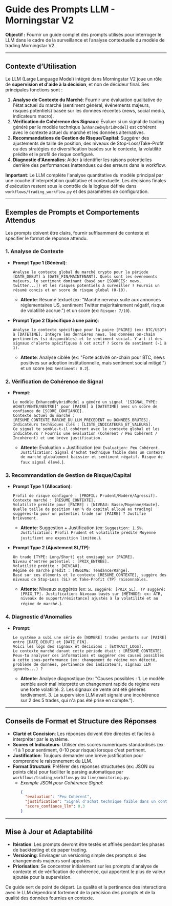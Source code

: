 # Guide des Prompts LLM - Morningstar V2

**Objectif :**
Fournir un guide complet des prompts utilisés pour interroger le LLM dans le cadre de la surveillance et l’analyse contextuelle du modèle de trading Morningstar V2.

---

## Contexte d’Utilisation

Le LLM (Large Language Model) intégré dans Morningstar V2 joue un rôle de **supervision et d'aide à la décision**, et non de décideur final. Ses principales fonctions sont :

1.  **Analyse de Contexte du Marché**: Fournir une évaluation qualitative de l'état actuel du marché (sentiment général, événements majeurs, risques potentiels) basée sur les données récentes (news, social media, indicateurs macro).
2.  **Vérification de Cohérence des Signaux**: Évaluer si un signal de trading généré par le modèle technique (`EnhancedHybridModel`) est cohérent avec le contexte actuel du marché et les données alternatives.
3.  **Recommandations de Gestion de Risque/Capital**: Suggérer des ajustements de taille de position, des niveaux de Stop-Loss/Take-Profit ou des stratégies de diversification basées sur le contexte, la volatilité prédite et le profil de risque configuré.
4.  **Diagnostic d'Anomalies**: Aider à identifier les raisons potentielles derrière des performances inattendues ou des erreurs dans le workflow.

**Important**: Le LLM complète l'analyse quantitative du modèle principal par une couche d'interprétation qualitative et contextuelle. Les décisions finales d'exécution restent sous le contrôle de la logique définie dans `workflows/trading_workflow.py` et des paramètres de configuration.

---

## Exemples de Prompts et Comportements Attendus

Les prompts doivent être clairs, fournir suffisamment de contexte et spécifier le format de réponse attendu.

### 1. Analyse de Contexte

*   **Prompt Type 1 (Général)**:
    ```
    Analyse le contexte global du marché crypto pour la période [DATE_DEBUT] à [DATE_FIN/MAINTENANT]. Quels sont les événements majeurs, le sentiment dominant (basé sur [SOURCES: news, twitter...]) et les risques potentiels à surveiller ? Fournis un résumé concis et un score de risque global (0-10).
    ```
    *   **Attente**: Résumé textuel (ex: "Marché nerveux suite aux annonces réglementaires US, sentiment Twitter majoritairement négatif, risque de volatilité accrue.") et un score (ex: `Risque: 7/10`).

*   **Prompt Type 2 (Spécifique à une paire)**:
    ```
    Analyse le contexte spécifique pour la paire [PAIRE] (ex: BTC/USDT) à [DATETIME]. Intègre les dernières news, les données on-chain pertinentes (si disponibles) et le sentiment social. Y a-t-il des signaux d'alerte spécifiques à cet actif ? Score de sentiment (-1 à 1).
    ```
    *   **Attente**: Analyse ciblée (ex: "Forte activité on-chain pour BTC, news positives sur adoption institutionnelle, mais sentiment social mitigé.") et un score (ex: `Sentiment: 0.2`).

### 2. Vérification de Cohérence de Signal

*   **Prompt**:
    ```
    Le modèle EnhancedHybridModel a généré un signal '[SIGNAL_TYPE: ACHAT/VENTE/NEUTRE]' pour [PAIRE] à [DATETIME] avec un score de confiance de [SCORE_CONFIANCE].
    Contexte actuel du marché : [RESUME_CONTEXTE_MARCHE_DU_LLM_PRECEDENT ou DONNEES_BRUTES].
    Indicateurs techniques clés : [LISTE_INDICATEURS_ET_VALEURS].
    Ce signal te semble-t-il cohérent avec le contexte global et les indicateurs ? Fournis une évaluation (Cohérent / Peu Cohérent / Incohérent) et une brève justification.
    ```
    *   **Attente**: Évaluation + Justification (ex: `Évaluation: Peu Cohérent. Justification: Signal d'achat technique faible dans un contexte de marché globalement baissier et sentiment négatif. Risque de faux signal élevé.`).

### 3. Recommandation de Gestion de Risque/Capital

*   **Prompt Type 1 (Allocation)**:
    ```
    Profil de risque configuré : [PROFIL: Prudent/Modéré/Agressif].
    Contexte marché : [RESUME_CONTEXTE].
    Volatilité prédite pour [PAIRE] : [NIVEAU: Basse/Moyenne/Haute].
    Quelle taille de position (en % du capital alloué au trading) suggères-tu pour un potentiel trade sur [PAIRE] ? Justifie brièvement.
    ```
    *   **Attente**: Suggestion + Justification (ex: `Suggestion: 1.5%. Justification: Profil Prudent et volatilité prédite Moyenne justifient une exposition limitée.`).

*   **Prompt Type 2 (Ajustement SL/TP)**:
    ```
    Un trade [TYPE: Long/Short] est envisagé sur [PAIRE].
    Niveau d'entrée potentiel : [PRIX_ENTREE].
    Volatilité prédite : [NIVEAU].
    Régime de marché prédit : [REGIME: Tendance/Range].
    Basé sur ces éléments et le contexte [RESUME_CONTEXTE], suggère des niveaux de Stop-Loss (SL) et Take-Profit (TP) raisonnables.
    ```
    *   **Attente**: Niveaux suggérés (ex: `SL suggéré: [PRIX_SL]. TP suggéré: [PRIX_TP]. Justification: Niveaux basés sur [METHODE: ex: ATR, niveaux de support/résistance] ajustés à la volatilité et au régime de marché.`).

### 4. Diagnostic d'Anomalies

*   **Prompt**:
    ```
    Le système a subi une série de [NOMBRE] trades perdants sur [PAIRE] entre [DATE_DEBUT] et [DATE_FIN].
    Voici les logs des signaux et décisions : [EXTRAIT_LOGS].
    Le contexte marché durant cette période était : [RESUME_CONTEXTE].
    Peux-tu analyser ces informations et suggérer des causes possibles à cette sous-performance (ex: changement de régime non détecté, problème de données, pertinence des indicateurs, signaux LLM ignorés...) ?
    ```
    *   **Attente**: Analyse diagnostique (ex: "Causes possibles : 1. Le modèle semble avoir mal interprété un changement rapide de régime vers une forte volatilité. 2. Les signaux de vente ont été générés tardivement. 3. La supervision LLM avait signalé une incohérence sur 2 des 5 trades, qui n'a pas été prise en compte.").

---

## Conseils de Format et Structure des Réponses

*   **Clarté et Concision**: Les réponses doivent être directes et faciles à interpréter par le système.
*   **Scores et Indicateurs**: Utiliser des scores numériques standardisés (ex: -1 à 1 pour sentiment, 0-10 pour risque) lorsque c'est pertinent.
*   **Justification**: Toujours demander une brève justification pour comprendre le raisonnement du LLM.
*   **Format Structuré**: Préférer des réponses structurées (ex: JSON ou points clés) pour faciliter le parsing automatique par `workflows/trading_workflow.py` ou `live/monitoring.py`.
    *   *Exemple JSON pour Cohérence Signal*:
        ```json
        {
          "evaluation": "Peu Cohérent",
          "justification": "Signal d'achat technique faible dans un contexte de marché globalement baissier et sentiment négatif. Risque de faux signal élevé.",
          "score_confiance_llm": 0.3
        }
        ```

---

## Mise à Jour et Adaptabilité

*   **Itération**: Les prompts devront être testés et affinés pendant les phases de backtesting et de paper trading.
*   **Versioning**: Envisager un versioning simple des prompts si des changements majeurs sont apportés.
*   **Priorisation**: Se concentrer initialement sur les prompts d'analyse de contexte et de vérification de cohérence, qui apportent le plus de valeur ajoutée pour la supervision.

Ce guide sert de point de départ. La qualité et la pertinence des interactions avec le LLM dépendront fortement de la précision des prompts et de la qualité des données fournies en contexte.
